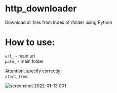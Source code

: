 # http_downloader
Download all files from Index of /folder using Python

# How to use:

`url_` - main url <br />
`path_` - main folder <br />

Attention, specify correctly: <br />
`start_from`:

![screenshot 2022-01-13 001](https://user-images.githubusercontent.com/43276090/149260982-8e3c8661-b0cd-4ce1-bea2-3513be262335.png)

